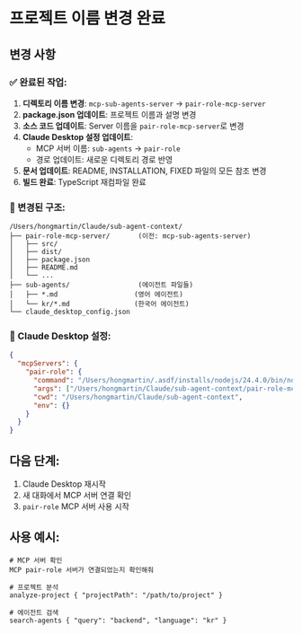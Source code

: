 # 프로젝트 이름 변경 완료

## 변경 사항

### ✅ 완료된 작업:
1. **디렉토리 이름 변경**: `mcp-sub-agents-server` → `pair-role-mcp-server`
2. **package.json 업데이트**: 프로젝트 이름과 설명 변경
3. **소스 코드 업데이트**: Server 이름을 `pair-role-mcp-server`로 변경
4. **Claude Desktop 설정 업데이트**: 
   - MCP 서버 이름: `sub-agents` → `pair-role`
   - 경로 업데이트: 새로운 디렉토리 경로 반영
5. **문서 업데이트**: README, INSTALLATION, FIXED 파일의 모든 참조 변경
6. **빌드 완료**: TypeScript 재컴파일 완료

### 📁 변경된 구조:
```
/Users/hongmartin/Claude/sub-agent-context/
├── pair-role-mcp-server/       (이전: mcp-sub-agents-server)
│   ├── src/
│   ├── dist/
│   ├── package.json
│   ├── README.md
│   └── ...
├── sub-agents/                 (에이전트 파일들)
│   ├── *.md                   (영어 에이전트)
│   └── kr/*.md                (한국어 에이전트)
└── claude_desktop_config.json
```

### 🔧 Claude Desktop 설정:
```json
{
  "mcpServers": {
    "pair-role": {
      "command": "/Users/hongmartin/.asdf/installs/nodejs/24.4.0/bin/node",
      "args": ["/Users/hongmartin/Claude/sub-agent-context/pair-role-mcp-server/dist/index.js"],
      "cwd": "/Users/hongmartin/Claude/sub-agent-context",
      "env": {}
    }
  }
}
```

## 다음 단계:
1. Claude Desktop 재시작
2. 새 대화에서 MCP 서버 연결 확인
3. `pair-role` MCP 서버 사용 시작

## 사용 예시:
```
# MCP 서버 확인
MCP pair-role 서버가 연결되었는지 확인해줘

# 프로젝트 분석
analyze-project { "projectPath": "/path/to/project" }

# 에이전트 검색
search-agents { "query": "backend", "language": "kr" }
```